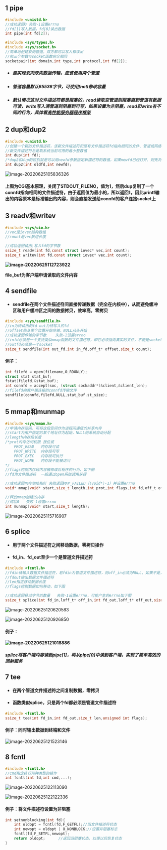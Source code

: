 ## 1	pipe

```c
#include <unistd.h>
//成功返回0	失败-1设置errno
//fd[1]写入数据，fd[0]读出数据
int pipe(int fd[2]);

#include <sys/types.h>
#include <sys/socket.h>
//简单地创建双向管道，双方都可以写入都读出
//前三个参数与socket函数完全相同
socketpair(int domain,int type,int protocol,int fd[2]);
```

- ##### 要实现双向双向数据传输，应该使用两个管道

- ##### 管道容量默认65536字节，可使用fnctl修改容量

- ##### 默认情况这对文件描述符都是阻塞的，read读取空管道则阻塞直到管道有数据可读，write写入满管道则阻塞到可写，如果设置为非阻塞，read和write有不同的行为，具体看[高性能服务器程序框架](.\高性能服务器程序框架.md)




## 2	dup和dup2

```c
#include <unistd.h>
//创建一个新的文件描述符，该新文件描述符和原有文件描述符fd指向相同的文件、管道或网络连接
//新文件描述符总是取系统当前可用的最小整数值
int dup(int fd);
/*dup2和dup的区别就是可以用newfd参数指定新描述符的数值，如果newfd已经打开，则先将其关闭。如果newfd等于oldfd，则dup2返回newfd, 而不关闭它。dup2函数返回的新文件描述符同样与参数oldfd共享同一文件表项。*/
int dup2(int oldfd,int newfd);
```

![image-20220625105836326](../image/image-20220625105836326.png)

#### 	**上图为CGI基本原理，关闭了STDOUT_FILENO，值为1，然后dup复制了一个connfd指向相同的文件描述符，由于返回值为最小的，所以返回1，因此printf输出的内容原本是标准输出的内容，则会直接发送给connfd的客户连接socket上**



## 3	readv和writev

```c
#include <sys/uio.h>
//vec是iovec结构数组
//count是vec数组长度

//成功返回读出|写入fd的字节数
ssize_t readv(int fd,const struct iovec* vec,int count);
ssize_t writev(int fd,const struct iovec* vec,int count);
```

**![image-20220625112723922](../image/image-20220625112723922.png)**

**file_buf为客户端申请读取的文件内容**



## 4	sendfile

- #### sendfile在两个文件描述符间直接传递数据（完全在内核中），从而避免缓冲区和用户缓冲区之间的数据拷贝，效率高，零拷贝

```c
#include <sys/sendfile.h>
//in为待读出的fd	out为待写入的fd
//offset指从哪个位置开始传输，NULL从头开始
//成功返回传输的字节数	失败-1设置errno
//infd必须是一个支持类似mmap函数的文件描述符，即它必须指向真实的文件，不能是socket和管道
//outfd必须是一个socket
ssize_t sendfile(int out_fd,int in_fd,off_t* offset,size_t count);
```

#### 例子：

```c
int filefd = open(filename,O_RDONLY);
struct stat stat_buf;
fstat(filefd,&stat_buf);
int connfd = accept(soc, (struct sockaddr*)&client,&client_len);
//filefd向客户端连接的connfd传输文件
sendfile(connfd,filefd,NULL,stat_buf.st_size);
```



## 5	mmap和munmap

```c
#include <sys/mman.h>
//申请内存空间，可将这段空间作为进程间通信的共享内存
//start为用户指定的某个地址作为起始，NULL则系统自动分配
//length内存段长度
/*prot内存访问权限 按位或
	PROT_READ	内存段可读
	PROT_WRITE	内存段可写
	PROT_EXEC	内存段可执行
	PROT_NONE	内存段不能被访问
*/
//flags控制内存段内容被修改后程序的行为，如下图
//fd为文件描述符	一般通过open系统调用获得

//成功返回内存地址指针 失败返回MAP_FAILED（(void*)-1）并设置errno
void* mmap(void* start,size_t length,int prot,int flags,int fd,off_t offset);

//释放mmap创建的内存
//成功0	失败-1设置errno
int munmap(void* start,size_t length);
```

![image-20220625115716907](../image/image-20220625115716907.png)



## 6	splice

- #### 用于两个文件描述符之间移动数据，零拷贝操作

- #### fd_in、fd_out至少一个是管道文件描述符

```c
#include <fcntl.h>
//fdin待输入数据文件描述符，若fdin为管道文件描述符，则off_in必须为NULL，如果不是，则off_in表示为从输入数据流何处开始读取
//fdout输出数据文件描述符
//len指定移动数据长度
//flags控制数据如何移动，如下图

//成功返回移动字节的数量	失败-1设置errno，可能产生的errno如下图
ssize_t splice(int fd_in,loff_t* off_in,int fd_out,loff_t* off_out,size_t len,unsigned int flags);
```

![image-20220625120620583](../image/image-20220625120620583.png)

![image-20220625120926850](../image/image-20220625120926850.png)

#### 例子：

**![image-20220625121018886](../image/image-20220625121018886.png)**

##### **splice将客户端内容读到pipe[1]，再从pipe[0]中读到客户端，实现了简单高效的回射服务**



## 7	tee

- #### 在两个管道文件描述符之间复制数据，零拷贝

- #### 函数类似splice，只是两个fd都必须是管道文件描述符

```c
#include <fcntl.h>
ssize_t tee(int fd_in,int fd_out,size_t len,unsigned int flags);
```

#### 例子：同时输出数据到终端和文件

![image-20220625121523146](../image/image-20220625121523146.png)



## 8	fcntl

```c
#include <fcntl.h>
//cmd指定执行何种类型的操作
int fcntl(int fd,int cmd,...);
```

![image-20220625122113090](../image/image-20220625122113090.png)

![image-20220625122122336](../image/image-20220625122122336.png)

#### 例子：将文件描述符设置为非阻塞

```c
int setnonblocking(int fd){
    int oldopt = fcntl(fd,F_GETFL);//旧文件描述符状态
    int newopt = oldopt | O_NONBLOCK;//设置非阻塞标志
    fcntl(fd,F_SETFL,newopt);
    return oldopt;		//返回旧阻塞状态，以便以后恢复状态
}
```